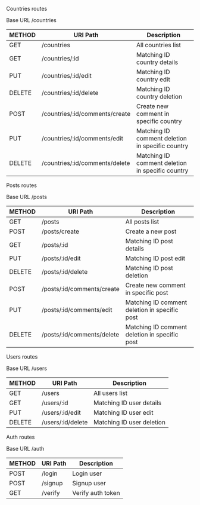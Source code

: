 Countries routes

Base URL /countries

| METHOD  | URI Path                                 | Description                                      |
|---------|------------------------------------------|--------------------------------------------------|
| GET     | /countries                               | All countries list                               |
| GET     | /countries/:id                           | Matching ID country details                      |
| PUT     | /countries/:id/edit                      | Matching ID country edit                         |
| DELETE  | /countries/:id/delete                    | Matching ID country deletion                     |
| POST    | /countries/:id/comments/create           | Create new comment in specific country           |
| PUT     | /countries/:id/comments/edit    | Matching ID comment deletion in specific country |
| DELETE  | /countries/:id/comments/delete  | Matching ID comment deletion in specific country |

Posts routes

Base URL /posts

| METHOD  | URI Path                                 | Description                                   |
|---------|------------------------------------------|-----------------------------------------------|
| GET     | /posts                                   | All posts list                                |
| POST    | /posts/create                            | Create a new post                             |
| GET     | /posts/:id                               | Matching ID post details                      |
| PUT     | /posts/:id/edit                          | Matching ID post edit                         |
| DELETE  | /posts/:id/delete                        | Matching ID post deletion                     |
| POST    | /posts/:id/comments/create               | Create new comment in specific post           |
| PUT     | /posts/:id/comments/edit                 | Matching ID comment deletion in specific post |
| DELETE  | /posts/:id/comments/delete               | Matching ID comment deletion in specific post |

Users routes

Base URL /users

| METHOD  | URI Path                                 | Description               |
|---------|------------------------------------------|---------------------------|
| GET     | /users                                   | All users list            |
| GET     | /users/:id                               | Matching ID user details  |
| PUT     | /users/:id/edit                          | Matching ID user edit     |
| DELETE  | /users/:id/delete                        | Matching ID user deletion |

Auth routes

Base URL /auth

| METHOD  | URI Path                                 | Description               |
|---------|------------------------------------------|---------------------------|
| POST    | /login                                   | Login user                |
| POST    | /signup                                  | Signup user               |
| GET     | /verify                                  | Verify auth token         |
